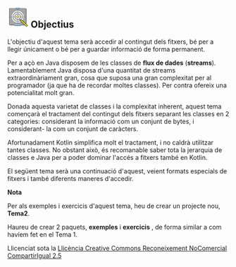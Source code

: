 
## ![](icon_objectives.gif) Objectius

L'objectiu d'aquest tema serà accedir al contingut dels fitxers, bé per a
llegir únicament o bé per a guardar informació de forma permanent.

Per a açò en Java disposem de les classes de **flux de dades** (**streams**).
Lamentablement Java disposa d'una quantitat de streams extraordinàriament
gran, cosa que suposa una gran complexitat per al programador (ja que ha de
recordar moltes classes). Per contra ofereix una potencialitat molt gran.

Donada aquesta varietat de classes i la complexitat inherent, aquest tema
començarà el tractament del contingut dels fitxers separant les classes en 2
categories: considerant la informació com un conjunt de bytes, i considerant-
la com un conjunt de caràcters.

Afortunadament Kotlin simplifica molt el tractament, i no caldrà utilitzar
tantes classes. No obstant això, és recomanable saber tota la jerarquia de
classes e Java per a poder dominar l'accés a fitxers també en Kotlin.

El següent tema serà una continuació d'aquest, veient formats especials de
fitxers i també diferents maneres d'accedir.

**Nota**

Per als exemples i exercicis d'aquest tema, heu de crear un projecte nou,
**Tema2**.

Haureu de crear 2 paquets, **exemples** i **exercicis** , de forma similar a
com havíem fet en el Tema 1.


Llicenciat sota la  [Llicència Creative Commons Reconeixement NoComercial
CompartirIgual 2.5](http://creativecommons.org/licenses/by-nc-sa/2.5/)

